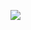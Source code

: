 ![](https://www.nta.go.jp/tmp/8f143797-c5a7-471a-9a8d-28cc208f1427/images/58d1f0828a22913112cf143bea276a37bef11d8d2def01b4da0e36264aa572e5.jpg)